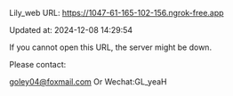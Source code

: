 Lily_web URL: https://1047-61-165-102-156.ngrok-free.app

Updated at: 2024-12-08 14:29:54

If you cannot open this URL, the server might be down.

Please contact: 

goley04@foxmail.com Or Wechat:GL_yeaH